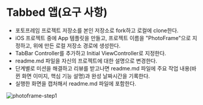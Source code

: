 # Tabbed 앱(요구 사항)

- 포토프레임 프로젝트 저장소를 본인 저장소로 fork하고 로컬에 clone한다.
- iOS 프로젝트 중에 App 템플릿을 만들고, 프로젝트 이름을 "PhotoFrame"으로 지정하고, 위에 만든 로컬 저장소 경로에 생성한다.
- TabBar Controller를 추가하고 Initial ViewController로 지정한다.
- readme.md 파일을 자신의 프로젝트에 대한 설명으로 변경한다.
 - 단계별로 미션을 해결하고 리뷰를 받고나면 readme.md 파일에 주요 작업 내용(바뀐 화면 이미지, 핵심 기능 설명)과 완성 날짜시간을 기록한다. 
 - 실행한 화면을 캡처해서 readme.md 파일에 포함한다.
 
![photoframe-step1](https://user-images.githubusercontent.com/27729150/107317710-8618fa80-6ade-11eb-896e-008a1e3e7122.png)

